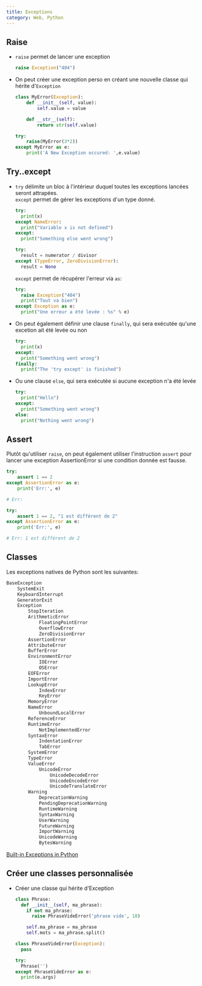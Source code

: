 ```yaml
---
title: Exceptions
category: Web, Python
---
```


## Raise

* `raise` permet de lancer une exception

  ``` python
  raise Exception("404")
  ```

* On peut créer une exception perso en créant une nouvelle classe qui hérite d'`Exception`

  ``` python
  class MyError(Exception):
      def __init__(self, value):
          self.value = value

      def __str__(self):
          return str(self.value)

  try:
      raise(MyError(3*2))
  except MyError as e:
      print('A New Exception occured: ',e.value)
  ```

## Try..except

* `try` délimite un bloc à l'intérieur duquel toutes les exceptions lancées seront attrapées.  
  `except` permet de gérer les exceptions d'un type donné.

  ``` python
  try:
    print(x)
  except NameError:
    print("Variable x is not defined")
  except:
    print("Something else went wrong") 
  ```

  ``` python
  try:
    result = numerator / divisor
  except (TypeError, ZeroDivisionError):
    result = None
  ```

  `except` permet de récupérer l'erreur via `as`:

  ``` python
  try:
  	raise Exception("404")
  	print("Tout va bien")
  except Exception as e:
  	print("Une erreur a été levée : %s" % e)
  ```

* On peut également définir une clause `finally`, qui sera exécutée qu'une excetion ait été levée ou non

  ``` python
  try:
    print(x)
  except:
    print("Something went wrong")
  finally:
    print("The 'try except' is finished") 
  ```

* Ou une clause `else`, qui sera exécutée si aucune exception n'a été levée

  ``` python
  try:
    print("Hello")
  except:
    print("Something went wrong")
  else:
    print("Nothing went wrong") 
  ```

## Assert

Plutôt qu'utiliser `raise`, on peut également utiliser l'instruction `assert` pour lancer une exception AssertionError  si une condition donnée est fausse.

``` python
try:
    assert 1 == 2
except AssertionError as e:
    print('Err:', e)

# Err: 
```

``` python
try:
    assert 1 == 2, "1 est différent de 2"
except AssertionError as e:
    print('Err:', e)

# Err: 1 est différent de 2
```

## Classes

Les exceptions natives de Python sont les suivantes:

``` txt
BaseException
    SystemExit
    KeyboardInterrupt
    GeneratorExit
    Exception
        StopIteration
        ArithmeticError
            FloatingPointError
            OverflowError
            ZeroDivisionError
        AssertionError
        AttributeError
        BufferError
        EnvironmentError
            IOError
            OSError
        EOFError
        ImportError
        LookupError
            IndexError
            KeyError
        MemoryError
        NameError
            UnboundLocalError
        ReferenceError
        RuntimeError
            NotImplementedError
        SyntaxError
            IndentationError
            TabError
        SystemError
        TypeError
        ValueError
            UnicodeError
                UnicodeDecodeError
                UnicodeEncodeError
                UnicodeTranslateError
        Warning
            DeprecationWarning
            PendingDeprecationWarning
            RuntimeWarning
            SyntaxWarning
            UserWarning
            FutureWarning
            ImportWarning
            UnicodeWarning
            BytesWarning
```

[Built-in Exceptions in Python](https://www.geeksforgeeks.org/built-exceptions-python/)

## Créer une classes personnalisée

* Créer une classe qui hérite d'Exception

  ``` python
  class Phrase:
    def __init__(self, ma_phrase):
      if not ma_phrase:
        raise PhraseVideError('phrase vide', 18)

      self.ma_phrase = ma_phrase
      self.mots = ma_phrase.split()

  class PhraseVideError(Exception):
    pass

  try:
    Phrase('')
  except PhraseVideError as e:
    print(e.args)
  ```
